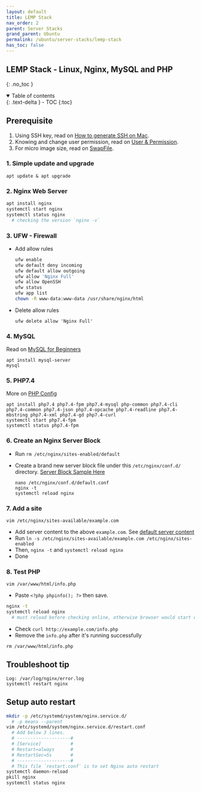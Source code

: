 ```yaml
---
layout: default    
title: LEMP Stack
nav_order: 2
parent: Server Stacks
grand_parent: Ubuntu
permalink: /ubuntu/server-stacks/lemp-stack
has_toc: false
---
```


## LEMP Stack - Linux, Nginx, MySQL and PHP
{: .no_toc } 

<details open markdown="block">
  <summary>
    Table of contents
  </summary>
  {: .text-delta }
- TOC
{:toc}
</details>

## Prerequisite 

1. Using SSH key, read on [How to generate SSH on Mac](/linux/ssh).
2. Knowing and change user permission, read on [User & Permission](/linux/user-and-permission).
3. For micro image size, read on [SwapFile](/linux/swapfile).

### 1. Simple update and upgrade 

```
apt update & apt upgrade 
```

### 2. Nginx Web Server 

```bash
apt install nginx 
systemctl start nginx 
systemctl status nginx 
  # checking the version `nginx -v`
```

### 3. UFW - Firewall

* Add allow rules 

  ```bash
  ufw enable
  ufw default deny incoming
  ufw default allow outgoing
  ufw allow 'Nginx Full'
  ufw allow OpenSSH
  ufw status
  ufw app list
  chown -R www-data:www-data /usr/share/nginx/html
  ```

* Delete allow rules 
  
  ```
  ufw delete allow 'Nginx Full'
  ```

### 4. MySQL 

Read on [MySQL for Beginners](/ubuntu/server-stacks/mysql-basics)

```
apt install mysql-server
mysql
```

### 5. PHP7.4

More on [PHP Config](/ubuntu/php-config)

```
apt install php7.4 php7.4-fpm php7.4-mysql php-common php7.4-cli php7.4-common php7.4-json php7.4-opcache php7.4-readline php7.4-mbstring php7.4-xml php7.4-gd php7.4-curl
systemctl start php7.4-fpm
systemctl status php7.4-fpm
```

### 6. Create an Nginx Server Block
   
* Run `rm /etc/nginx/sites-enabled/default`
* Create a brand new server block file under this `/etc/nginx/conf.d/` directory. [Server Block Sample Here](/nginx/server-basic-configuration/server-blocks)
  
    ```
    nano /etc/nginx/conf.d/default.conf
    nginx -t
    systemctl reload nginx
    ```

### 7. Add a site 

```
vim /etc/nginx/sites-available/example.com
```

* Add server content to the above `example.com`. See [default server content](/nginx/server-basic-configuration/default-config)
* Run `ln -s /etc/nginx/sites-available/example.com /etc/nginx/sites-enabled` 
* Then, `nginx -t` and `systemctl reload nginx`
* Done

### 8. Test PHP

```
vim /var/www/html/info.php 
```

* Paste `<?php phpinfo(); ?>` then save. 

```bash 
nginx -t
systemctl reload nginx
  # must reload before checking online, otherwise browser would start download
```

* Check `curl http://example.com/info.php` 
* Remove the `info.php` after it's running successfully
  
```
rm /var/www/html/info.php
```

## Troubleshoot tip

```   
Log: /var/log/nginx/error.log
systemctl restart nginx
```

## Setup auto restart 

```bash
mkdir -p /etc/systemd/system/nginx.service.d/
  # -p means --parent
vim /etc/systemd/system/nginx.service.d/restart.conf
  # Add below 3 lines. 
  # --------------------#
  # [Service]           #
  # Restart=always      #
  # RestartSec=5s       #
  # --------------------#
  # This file `restart.conf` is to set Nginx auto restart 
systemctl daemon-reload
pkill nginx
systemctl status nginx
```
